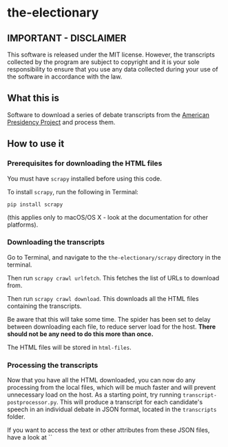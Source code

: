 # the-electionary

## IMPORTANT - DISCLAIMER

This software is released under the MIT license. However, the transcripts collected by the program are subject to copyright and it is your sole responsibility to ensure that you use any data collected during your use of the software in accordance with the law.

## What this is

Software to download a series of debate transcripts from the [American Presidency Project](http://presidency.ucsb.edu/debates.php) and process them.

## How to use it

### Prerequisites for downloading the HTML files

You must have `scrapy` installed before using this code.

To install `scrapy`, run the following in Terminal:

`pip install scrapy`

(this applies only to macOS/OS X - look at the documentation for other platforms).

### Downloading the transcripts

Go to Terminal, and navigate to the `the-electionary/scrapy` directory in the terminal.

Then run `scrapy crawl urlfetch`. This fetches the list of URLs to download from.

Then run `scrapy crawl download`. This downloads all the HTML files containing the transcripts.

Be aware that this will take some time. The spider has been set to delay between downloading each file, to reduce server load for the host.
**There should not be any need to do this more than once.**

The HTML files will be stored in `html-files`. 
 
### Processing the transcripts

Now that you have all the HTML downloaded, you can now do any processing from the local files, which will be much faster and will prevent unnecessary load on the host.
As a starting point, try running `transcript-postprocessor.py`.
This will produce a transcript for each candidate's speech in an individual debate in JSON format, located in the `transcripts` folder.

If you want to access the text or other attributes from these JSON files, have a look at ``